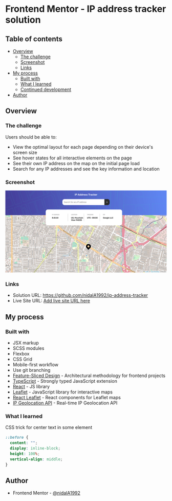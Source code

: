 # Frontend Mentor - IP address tracker solution

## Table of contents

- [Overview](#overview)
  - [The challenge](#the-challenge)
  - [Screenshot](#screenshot)
  - [Links](#links)
- [My process](#my-process)
  - [Built with](#built-with)
  - [What I learned](#what-i-learned)
  - [Continued development](#continued-development)
- [Author](#author)

## Overview

### The challenge

Users should be able to:

- View the optimal layout for each page depending on their device's screen size
- See hover states for all interactive elements on the page
- See their own IP address on the map on the initial page load
- Search for any IP addresses and see the key information and location

### Screenshot

![](screenshot.png)

### Links

- Solution URL: https://github.com/nidalA1992/ip-address-tracker
- Live Site URL: [Add live site URL here](https://your-live-site-url.com)

## My process

### Built with

- JSX markup
- SCSS modules
- Flexbox
- CSS Grid
- Mobile-first workflow
- Use git branching
- [Feature-Sliced Design](https://feature-sliced.design/) - Architectural methodology for frontend projects
- [TypeScript](https://www.typescriptlang.org/) - Strongly typed JavaScript extension
- [React](https://reactjs.org/) - JS library
- [Leaflet](https://leafletjs.com/) - JavaScript library for interactive maps
- [React Leaflet](https://react-leaflet.js.org/) - React components for Leaflet maps
- [IP Geolocation API](https://geo.ipify.org/) - Real-time IP Geolocation API

### What I learned

CSS trick for center text in some element

```css
::before {
  content: "";
  display: inline-block;
  height: 100%;
  vertical-align: middle;
}
```

## Author

- Frontend Mentor - [@nidalA1992](https://www.frontendmentor.io/profile/ndialA1992)

